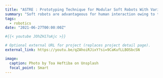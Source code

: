 ```yaml
---
title: "ASTRE : Prototyping Technique for Modular Soft Robots With Variable Stiffness"
summary: "Soft robots are advantageous for human interaction owing to their adaptability and safe interactivity. However, research on soft robots is challenging because of the complex fabrication process of elastomeric materials with multiple channels. In this study, we introduce a prototyping technique for the fabrication-friendly soft robots using pneumatic artificial muscle(PAMs) and modular 3D printed reinforcement. We presented three primitive deformation structures :bending, twisting, and contraction. Moreover, we propose a novel variable stiffness technique that alters PAMs contraction and radial expansion behavior into locking, malleable, and rotational brake features. We explore both the parallel and series arrangement of the reinforcement module and propose new types of mixing configurations and scaling techniques. We quantitatively verified the force scaling technique on different types of features. We demonstrate the feasibility of this prototyping technique through six application examples and conclude with a discussion of the limitations and possible future improvements."
tags:
  - robotics
date: "2021-06-27T00:00:00Z"

#{{< youtube JOhZH17oAjc >}}

# Optional external URL for project (replaces project detail page).
external_link: https://youtu.be/qZAhoiRJixY?si=9CaKufLLBOSbcSN

image:
  caption: Photo by Toa Heftiba on Unsplash
  focal_point: Smart
---
```

